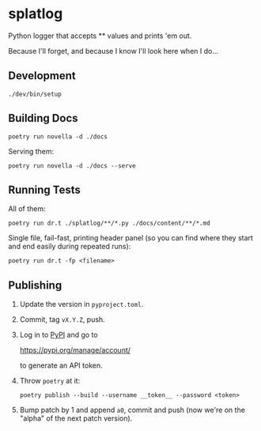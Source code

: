 splatlog
==============================================================================

Python logger that accepts ** values and prints 'em out.

Because I'll forget, and because I know I'll look here when I do...

Development
------------------------------------------------------------------------------

    ./dev/bin/setup

Building Docs
------------------------------------------------------------------------------

    poetry run novella -d ./docs
    
Serving them:

    poetry run novella -d ./docs --serve
    

Running Tests
------------------------------------------------------------------------------

All of them:

    poetry run dr.t ./splatlog/**/*.py ./docs/content/**/*.md

Single file, fail-fast, printing header panel (so you can find where they
start and end easily during repeated runs):

    poetry run dr.t -fp <filename>


Publishing
------------------------------------------------------------------------------

1.  Update the version in `pyproject.toml`.
    
2.  Commit, tag `vX.Y.Z`, push.
    
3.  Log in to [PyPI](https://pypi.org) and go to
    
    https://pypi.org/manage/account/
    
    to generate an API token.
    
4.  Throw `poetry` at it:
    
        poetry publish --build --username __token__ --password <token>
    
5.  Bump patch by 1 and append `a0`, commit and push (now we're on the "alpha"
    of the next patch version).
